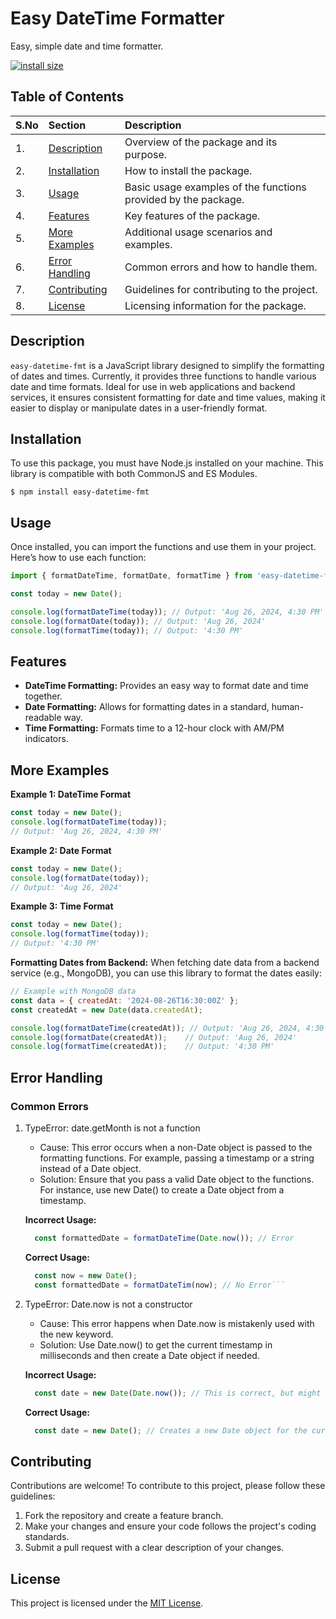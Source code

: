 # Easy DateTime Formatter

Easy, simple date and time formatter.

[![install size](https://packagephobia.com/badge?p=easy-datetime-fmt)](https://packagephobia.com/result?p=easy-datetime-fmt) 

## Table of Contents

| S.No | Section | Description |
|:-- | :-- | :-- |
| 1.    | [Description](#description) | Overview of the package and its purpose. |
| 2.   | [Installation](#installation) | How to install the package. |
| 3.   | [Usage](#usage) | Basic usage examples of the functions provided by the package. |
| 4.    | [Features](#features) | Key features of the package. |
| 5.    | [More Examples](#more-examples) | Additional usage scenarios and examples. |
| 6.    | [Error Handling](#error-handling) | Common errors and how to handle them. |
| 7.    | [Contributing](#contributing) | Guidelines for contributing to the project. |
| 8.    | [License](#license) | Licensing information for the package. |

## Description

`easy-datetime-fmt` is a JavaScript library designed to simplify the formatting of dates and times. Currently, it provides three functions to handle various date and time formats. Ideal for use in web applications and backend services, it ensures consistent formatting for date and time values, making it easier to display or manipulate dates in a user-friendly format.

## Installation

To use this package, you must have Node.js installed on your machine. This library is compatible with both CommonJS and ES Modules.

```console
$ npm install easy-datetime-fmt
```

## Usage

Once installed, you can import the functions and use them in your project. Here’s how to use each function:

```js
import { formatDateTime, formatDate, formatTime } from 'easy-datetime-fmt';

const today = new Date();

console.log(formatDateTime(today)); // Output: 'Aug 26, 2024, 4:30 PM'
console.log(formatDate(today)); // Output: 'Aug 26, 2024'
console.log(formatTime(today)); // Output: '4:30 PM'
```

## Features 

* **DateTime Formatting:** Provides an easy way to format date and time together.
* **Date Formatting:** Allows for formatting dates in a standard, human-readable way.
* **Time Formatting:** Formats time to a 12-hour clock with AM/PM indicators.

## More Examples

**Example 1: DateTime Format**
```js
const today = new Date();
console.log(formatDateTime(today)); 
// Output: 'Aug 26, 2024, 4:30 PM'
```

**Example 2: Date Format**
```js
const today = new Date();
console.log(formatDate(today)); 
// Output: 'Aug 26, 2024'
```

**Example 3: Time Format**
```js
const today = new Date();
console.log(formatTime(today)); 
// Output: '4:30 PM'
```

**Formatting Dates from Backend:**
When fetching date data from a backend service (e.g., MongoDB), you can use this library to format the dates easily:

```js
// Example with MongoDB data
const data = { createdAt: '2024-08-26T16:30:00Z' };
const createdAt = new Date(data.createdAt);

console.log(formatDateTime(createdAt)); // Output: 'Aug 26, 2024, 4:30 PM'
console.log(formatDate(createdAt));    // Output: 'Aug 26, 2024'
console.log(formatTime(createdAt));    // Output: '4:30 PM'
```

## Error Handling

### Common Errors

1. TypeError: date.getMonth is not a function

    * Cause: This error occurs when a non-Date object is passed to the formatting functions. For example, passing a timestamp or a string instead of a Date object.
    * Solution: Ensure that you pass a valid Date object to the functions. For instance, use new Date() to create a Date object from a timestamp.

    **Incorrect Usage:**
    ```js
      const formattedDate = formatDateTime(Date.now()); // Error
    ```

    **Correct Usage:**
    ```js
      const now = new Date();
      const formattedDate = formatDateTim(now); // No Error```

1. TypeError: Date.now is not a constructor

    * Cause: This error happens when Date.now is mistakenly used with the new keyword.
    * Solution: Use Date.now() to get the current timestamp in milliseconds and then create a Date object if needed.

    **Incorrect Usage:**
    ```js
      const date = new Date(Date.now()); // This is correct, but might be confusing
    ```

    **Correct Usage:**
    ```js
      const date = new Date(); // Creates a new Date object for the current date and time
      ```


## Contributing

Contributions are welcome! To contribute to this project, please follow these guidelines:

1. Fork the repository and create a feature branch.
2. Make your changes and ensure your code follows the project's coding standards.
3. Submit a pull request with a clear description of your changes.

## License

  This project is licensed under the [MIT License](LICENSE).
